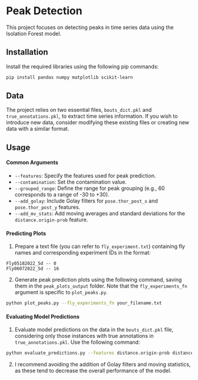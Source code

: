 # Peak Detection

This project focuses on detecting peaks in time series data using the Isolation Forest model.

## Installation

Install the required libraries using the following pip commands:

```bash
pip install pandas numpy matplotlib scikit-learn
```

## Data

The project relies on two essential files, `bouts_dict.pkl` and `true_annotations.pkl`, to extract time series information. If you wish to introduce new data, consider modifying these existing files or creating new data with a similar format.

## Usage

#### Common Arguments

- `--features`: Specify the features used for peak prediction.
- `--contamination`: Set the contamination value.
- `--grouped_range`: Define the range for peak grouping (e.g., 60 corresponds to a range of -30 to +30).
- `--add_golay`: Include Golay filters for `pose.thor_post_x` and `pose.thor_post_y` features.
- `--add_mv_stats`: Add moving averages and standard deviations for the `distance.origin-prob` feature.

#### Predicting Plots

1. Prepare a text file (you can refer to `fly_experiment.txt`) containing fly names and corresponding experiment IDs in the format:

```
Fly05182022_5d -- 0
Fly06072022_5d -- 16
```

2. Generate peak prediction plots using the following command, saving them in the `peak_plots_output` folder. Note that the `fly_experiments_fn` argument is specific to `plot_peaks.py`.

```bash
python plot_peaks.py --fly_experiments_fn your_filename.txt
```

#### Evaluating Model Predictions

1. Evaluate model predictions on the data in the `bouts_dict.pkl` file, considering only those instances with true annotations in `true_annotations.pkl`. Use the following command:

```bash
python evaluate_predictions.py --features distance.origin-prob distance.head-prob pose.prob_x pose.prob_y --contamination 0.04 --grouped_range 60 --add_golay --add_mv_stats
```

2. I recommend avoiding the addition of Golay filters and moving statistics, as these tend to decrease the overall performance of the model.
